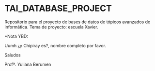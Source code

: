 # TAI_DATABASE_PROJECT
Repositorio para el proyecto de bases de datos de tópicos avanzados de informática. Tema de proyecto: escuela Xavier.

*Nota YBD:

Uumh ¿y Chipiray es?, nombre completo por favor.

Saludos

Profª. Yuliana Berumen
